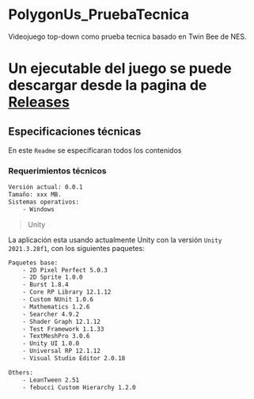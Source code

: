 # PolygonUs_PruebaTecnica
Videojuego top-down como prueba tecnica basado en Twin Bee de NES.

# Un ejecutable del juego se puede descargar desde la pagina de [Releases](https://github.com/acur97/PolygonUs_PruebaTecnica/releases)

## Especificaciones técnicas
En este `Readme` se especificaran todos los contenidos

### Requerimientos técnicos
```bash
Versión actual: 0.0.1
Tamaño: xxx MB.
Sistemas operativos:
    - Windows
```
> Unity

La aplicación esta usando actualmente Unity con la versión ```Unity 2021.3.28f1```, con los siguientes paquetes:
```bash
Paquetes base:
    - 2D Pixel Perfect 5.0.3
    - 2D Sprite 1.0.0
    - Burst 1.8.4
    - Core RP Library 12.1.12
    - Custom NUnit 1.0.6
    - Mathematics 1.2.6
    - Searcher 4.9.2
    - Shader Graph 12.1.12
    - Test Framework 1.1.33
    - TextMeshPro 3.0.6
    - Unity UI 1.0.0
    - Universal RP 12.1.12
    - Visual Studio Editor 2.0.18
```
```bash
Others:
    - LeanTween 2.51
    - febucci Custom Hierarchy 1.2.0
```
